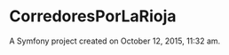 CorredoresPorLaRioja
====================

A Symfony project created on October 12, 2015, 11:32 am.
